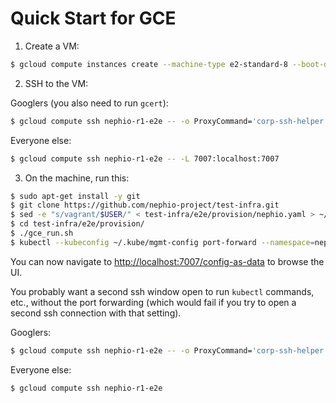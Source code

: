 # Quick Start for GCE

1. Create a VM:

```bash
$ gcloud compute instances create --machine-type e2-standard-8 --boot-disk-size 60GB nephio-r1-e2e
```

2. SSH to the VM:

Googlers (you also need to run `gcert`):
```bash
$ gcloud compute ssh nephio-r1-e2e -- -o ProxyCommand='corp-ssh-helper %h %p' -L 7007:localhost:7007
```

Everyone else:
```bash
$ gcloud compute ssh nephio-r1-e2e -- -L 7007:localhost:7007
```

3. On the machine, run this:

```bash
$ sudo apt-get install -y git
$ git clone https://github.com/nephio-project/test-infra.git
$ sed -e "s/vagrant/$USER/" < test-infra/e2e/provision/nephio.yaml > ~/nephio.yaml
$ cd test-infra/e2e/provision/
$ ./gce_run.sh
$ kubectl --kubeconfig ~/.kube/mgmt-config port-forward --namespace=nephio-webui svc/nephio-webui 7007
```

You can now navigate to
[http://localhost:7007/config-as-data](http://localhost:7007/config-as-data) to
browse the UI.

You probably want a second ssh window open to run `kubectl` commands, etc.,
without the port forwarding (which would fail if you try to open a second ssh
connection with that setting).

Googlers:
```bash
$ gcloud compute ssh nephio-r1-e2e -- -o ProxyCommand='corp-ssh-helper %h %p'
```

Everyone else:
```bash
$ gcloud compute ssh nephio-r1-e2e
```

